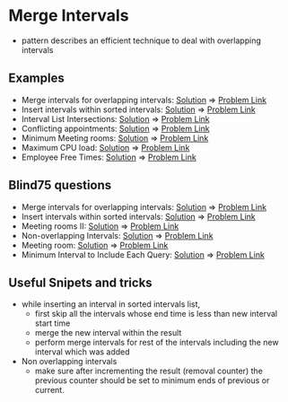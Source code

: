 # Merge Intervals

- pattern describes an efficient technique to deal with overlapping intervals

## Examples
- Merge intervals for overlapping intervals: [Solution](/src/merge-intervals/merge-overlapping-intervals.ts) => [Problem Link](https://leetcode.com/problems/merge-intervals/)
- Insert intervals within sorted intervals: [Solution](/src/merge-intervals/insert-interval.ts) => [Problem Link](https://leetcode.com/problems/insert-interval/)
- Interval List Intersections: [Solution](/src/merge-intervals/intervals-intersection.ts) => [Problem Link](https://leetcode.com/problems/interval-list-intersections/)
- Conflicting appointments: [Solution](/src/merge-intervals/conflicting-appointments.ts) => [Problem Link](https://www.educative.io/courses/grokking-the-coding-interview/qVV79nGVgAG)
- Minimum Meeting rooms: [Solution](/src/merge-intervals/minimum-meeting-rooms.ts) => [Problem Link](https://leetcode.com/problems/meeting-rooms-ii/)
- Maximum CPU load: [Solution](/src/merge-intervals/max-cpu-load.ts) => [Problem Link](https://www.educative.io/courses/grokking-the-coding-interview/xVlyyv3rR93)
- Employee Free Times: [Solution](/src/merge-intervals/employee-free-time.ts) => [Problem Link](https://www.educative.io/courses/grokking-the-coding-interview/YQykDmBnvB0)

## Blind75 questions
- Merge intervals for overlapping intervals: [Solution](/src/merge-intervals/merge-overlapping-intervals.ts) => [Problem Link](https://leetcode.com/problems/merge-intervals/)
- Insert intervals within sorted intervals: [Solution](/src/merge-intervals/insert-interval.ts) => [Problem Link](https://leetcode.com/problems/insert-interval/)
- Meeting rooms II: [Solution](/src/merge-intervals/minimum-meeting-rooms.ts) => [Problem Link](https://leetcode.com/problems/meeting-rooms-ii/)
- Non-overlapping Intervals: [Solution](/src/merge-intervals/non-overlapping-intervals.ts) => [Problem Link](https://leetcode.com/problems/non-overlapping-intervals/)
- Meeting room: [Solution](/src/merge-intervals/meeting-rooms.ts) => [Problem Link](https://www.lintcode.com/problem/920/)
- Minimum Interval to Include Each Query: [Solution](/src/merge-intervals/min-interval-query.ts) => [Problem Link](https://leetcode.com/problems/minimum-interval-to-include-each-query/)

## Useful Snipets and tricks
- while inserting an interval in sorted intervals list,
    - first skip all the intervals whose end time is less than new interval start time
    - merge the new interval within the result
    - perform merge intervals for rest of the intervals including the new interval which was added
- Non overlapping intervals
    - make sure after incrementing the result (removal counter) the previous counter should be set to minimum ends of previous or current.
